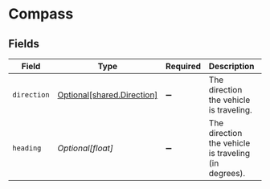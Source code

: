 # Compass


## Fields

| Field                                                          | Type                                                           | Required                                                       | Description                                                    | Example                                                        |
| -------------------------------------------------------------- | -------------------------------------------------------------- | -------------------------------------------------------------- | -------------------------------------------------------------- | -------------------------------------------------------------- |
| `direction`                                                    | [Optional[shared.Direction]](../../models/shared/direction.md) | :heavy_minus_sign:                                             | The direction the vehicle is traveling.                        | N                                                              |
| `heading`                                                      | *Optional[float]*                                              | :heavy_minus_sign:                                             | The direction the vehicle is traveling (in degrees).           | 90                                                             |